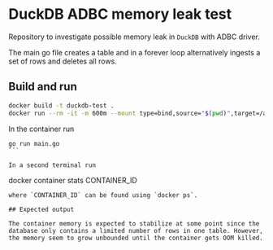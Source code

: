 # DuckDB ADBC memory leak test 

Repository to investigate possible memory leak in `DuckDB` with ADBC driver.

The main go file creates a table and in a forever loop alternatively ingests a set of rows and deletes all rows.

## Build and run

```bash
docker build -t duckdb-test .
docker run --rm -it -m 600m --mount type=bind,source="$(pwd)",target=/app,readonly duckdb-test sh
```
In the container run

````
go run main.go
```

In a second terminal run
````
docker container stats CONTAINER_ID
```
where `CONTAINER_ID` can be found using `docker ps`.

## Expected output

The container memory is expected to stabilize at some point since the database only contains a limited number of rows in one table. However, the memory seem to grow unbounded until the container gets OOM killed.